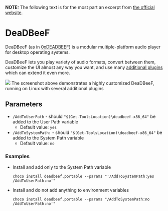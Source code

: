 **NOTE:** The following text is for the most part an excerpt from [the official website](https://deadbeef.sourceforge.io).

# DeaDBeeF
DeaDBeeF (as in [0xDEADBEEF](http://en.wikipedia.org/wiki/Hexspeak)) is a modular multiple-platform audio player for desktop operating systems.

DeaDBeeF lets you play variety of audio formats, convert between them, customize the UI almost any way you want, and use many [additional plugins](https://deadbeef.sourceforge.io/plugins.html) which can extend it even more.

![](https://cdn.jsdelivr.net/gh/jakublevy/chocopkgs/deadbeef/preview.png)
The screenshot above demonstrates a highly customized DeaDBeeF, running on Linux with several additional plugins

## Parameters
* `/AddToUserPath` - should `"$(Get-ToolsLocation)\deadbeef-x86_64"` be added to the User Path variable
    - Default value: `yes`
* `/AddToSystemPath:` - should `"$(Get-ToolsLocation)\deadbeef-x86_64"` be added to the System Path variable
    - Default value: `no`

### Examples
* Install and add only to the System Path variable
    ```
    choco install deadbeef.portable --params "'/AddToSystemPath:yes /AddToUserPath:no'"
    ```
* Install and do not add anything to environment variables
    ```
    choco install deadbeef.portable --params "/AddToSystemPath:no /AddToUserPath:no'"
    ```